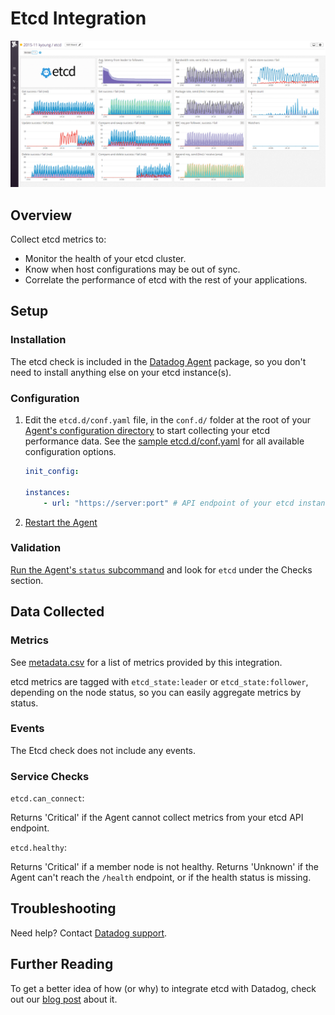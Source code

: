 # Etcd Integration

![Etcd Dashboard][1]

## Overview

Collect etcd metrics to:

* Monitor the health of your etcd cluster.
* Know when host configurations may be out of sync.
* Correlate the performance of etcd with the rest of your applications.

## Setup
### Installation

The etcd check is included in the [Datadog Agent][2] package, so you don't need to install anything else on your etcd instance(s).

### Configuration

1. Edit the `etcd.d/conf.yaml` file, in the `conf.d/` folder at the root of your [Agent's configuration directory][3] to start collecting your etcd performance data.
    See the [sample etcd.d/conf.yaml][4] for all available configuration options.

    ```yaml
	init_config:

	instances:
		- url: "https://server:port" # API endpoint of your etcd instance
    ```

2. [Restart the Agent][5]

### Validation

[Run the Agent's `status` subcommand][6] and look for `etcd` under the Checks section.

## Data Collected
### Metrics

See [metadata.csv][7] for a list of metrics provided by this integration.

etcd metrics are tagged with `etcd_state:leader` or `etcd_state:follower`, depending on the node status, so you can easily aggregate metrics by status.

### Events
The Etcd check does not include any events.

### Service Checks

`etcd.can_connect`:

Returns 'Critical' if the Agent cannot collect metrics from your etcd API endpoint.

`etcd.healthy`:

Returns 'Critical' if a member node is not healthy. Returns 'Unknown' if the Agent can't reach the `/health` endpoint, or if the health status is missing.

## Troubleshooting
Need help? Contact [Datadog support][8].

## Further Reading
To get a better idea of how (or why) to integrate etcd with Datadog, check out our [blog post][9] about it.


[1]: https://raw.githubusercontent.com/DataDog/integrations-core/master/etcd/images/etcd_dashboard.png
[2]: https://app.datadoghq.com/account/settings#agent
[3]: https://docs.datadoghq.com/agent/faq/agent-configuration-files/#agent-configuration-directory
[4]: https://github.com/DataDog/integrations-core/blob/master/etcd/datadog_checks/etcd/data/conf.yaml.example
[5]: https://docs.datadoghq.com/agent/faq/agent-commands/#start-stop-restart-the-agent
[6]: https://docs.datadoghq.com/agent/faq/agent-commands/#agent-status-and-information
[7]: https://github.com/DataDog/integrations-core/blob/master/etcd/metadata.csv
[8]: https://docs.datadoghq.com/help
[9]: https://www.datadoghq.com/blog/monitor-etcd-performance
